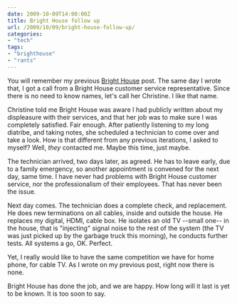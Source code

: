```yaml
---
date: 2009-10-09T14:00:00Z
title: Bright House follow up
url: /2009/10/09/bright-house-follow-up/
categories:
- "tech"
tags:
- "brighthouse"
- "rants"
---
```


You will remember my previous [Bright House][1] post. The same day I wrote that, I got a call from a Bright House customer service representative. Since there is no need to know names, let's call her Christine. I like that name.

Christine told me Bright House was aware I had publicly written about my displeasure with their services, and that her job was to make sure I was completely satisfied. Fair enough. After patiently listening to my long diatribe, and taking notes, she scheduled a technician to come over and take a look. How is that different from any previous iterations, I asked to myself? Well, *they* contacted me. Maybe this time, just maybe.

The technician arrived, two days later, as agreed. He has to leave early, due to a family emergency, so another appointment is convened for the next day, same time. I have never had problems with Bright House customer service, nor the professionalism of their employees. That has never been the issue.

Next day comes. The technician does a complete check, and replacement. He does new terminations on all cables, inside and outside the house. He replaces my digital, HDMI, cable box. He isolates an old TV --small one-- in the house, that is "injecting" signal noise to the rest of the system (the TV was just picked up by the garbage truck this morning), he conducts further tests. All systems a go, OK. Perfect.

Yet, I really would like to have the same competition we have for home phone, for cable TV. As I wrote on my previous post, right now there is none.

Bright House has done the job, and we are happy. How long will it last is yet to be known. It is too soon to say.

[1]: /2009/10/05/avoid-brighthouse/
